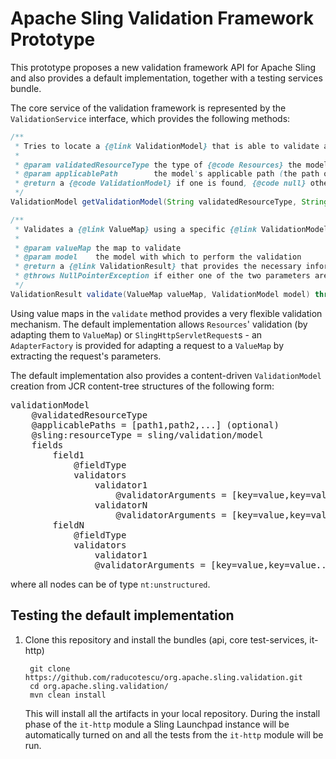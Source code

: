 # Apache Sling Validation Framework Prototype
This prototype proposes a new validation framework API for Apache Sling and also provides a default implementation, together with a testing
services bundle.

The core service of the validation framework is represented by the `ValidationService` interface, which provides the following methods:
```java
/**
 * Tries to locate a {@link ValidationModel} that is able to validate a {@code Resource} of type {@code validatedResourceType}.
 *
 * @param validatedResourceType the type of {@code Resources} the model validates
 * @param applicablePath        the model's applicable path (the path of the validated resource)
 * @return a {@code ValidationModel} if one is found, {@code null} otherwise
 */
ValidationModel getValidationModel(String validatedResourceType, String applicablePath);

/**
 * Validates a {@link ValueMap} using a specific {@link ValidationModel}.
 *
 * @param valueMap the map to validate
 * @param model    the model with which to perform the validation
 * @return a {@link ValidationResult} that provides the necessary information
 * @throws NullPointerException if either one of the two parameters are null
 */
ValidationResult validate(ValueMap valueMap, ValidationModel model) throws NullPointerException;
```

Using value maps in the `validate` method provides a very flexible validation mechanism. The default implementation allows `Resources`'
validation (by adapting them to `ValueMap`) or `SlingHttpServletRequest`s - an `AdapterFactory` is provided for adapting a request to a
`ValueMap` by extracting the request's parameters.

The default implementation also provides a content-driven `ValidationModel` creation from JCR content-tree structures of the following form:
<pre>
validationModel
    @validatedResourceType
    @applicablePaths = [path1,path2,...] (optional)
    @sling:resourceType = sling/validation/model
    fields
        field1
            @fieldType
            validators
                validator1
                    @validatorArguments = [key=value,key=value...] (optional)
                validatorN
                    @validatorArguments = [key=value,key=value...] (optional)
        fieldN
            @fieldType
            validators
                validator1
                @validatorArguments = [key=value,key=value...] (optional)
</pre>
where all nodes can be of type `nt:unstructured`.

## Testing the default implementation
1. Clone this repository and install the bundles (api, core test-services, it-http)

        git clone https://github.com/raducotescu/org.apache.sling.validation.git
        cd org.apache.sling.validation/
        mvn clean install

    This will install all the artifacts in your local repository. During the install phase of the `it-http` module a Sling Launchpad instance
    will be automatically turned on and all the tests from the `it-http` module will be run.
